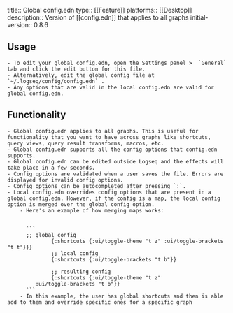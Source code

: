 title:: Global config.edn
type:: [[Feature]]
platforms:: [[Desktop]]
description:: Version of [[config.edn]] that applies to all graphs
initial-version:: 0.8.6

## Usage
	- To edit your global config.edn, open the Settings panel >  `General`  tab and click the edit button for this file.
	- Alternatively, edit the global config file at  `~/.logseq/config/config.edn` .
	- Any options that are valid in the local config.edn are valid for global config.edn.
## Functionality
	- Global config.edn applies to all graphs. This is useful for functionality that you want to have across graphs like shortcuts, query views, query result transforms, macros, etc.
	- Global config.edn supports all the config options that config.edn supports.
	- Global config.edn can be edited outside Logseq and the effects will take place in a few seconds.
	- Config options are validated when a user saves the file. Errors are displayed for invalid config options.
	- Config options can be autocompleted after pressing `:`.
	- Local config.edn overrides config options that are present in a global config.edn. However, if the config is a map, the local config option is merged over the global config option.
		- Here's an example of how merging maps works:
		  
		  
		  ```
		  ;; global config
		  		  {:shortcuts {:ui/toggle-theme "t z" :ui/toggle-brackets "t t"}}}
		  		  ;; local config
		  		  {:shortcuts {:ui/toggle-brackets "t b"}}
		  
		  		  ;; resulting config
		  		  {:shortcuts {:ui/toggle-theme "t z"
		     :ui/toggle-brackets "t b"}}
		  ```
		- In this example, the user has global shortcuts and then is able add to them and override specific ones for a specific graph